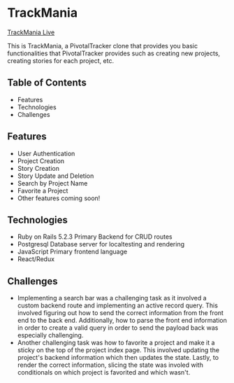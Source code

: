 # TrackMania
[TrackMania Live](https://trackmania.herokuapp.com/)

This is TrackMania, a PivotalTracker clone that provides you basic functionalities that PivotalTracker provides such as creating new projects, creating stories for each project, etc.

## Table of Contents
* Features
* Technologies
* Challenges

## Features

* User Authentication
* Project Creation
* Story Creation
* Story Update and Deletion
* Search by Project Name
* Favorite a Project
* Other features coming soon!

## Technologies

* Ruby on Rails 5.2.3
  Primary Backend for CRUD routes
* Postgresql
  Database server for localtesting and rendering
* JavaScript
  Primary frontend language
* React/Redux

## Challenges

* Implementing a search bar was a challenging task as it involved a custom backend route and implementing an active record query.  This involved figuring out how to send the correct information from the front end to the back end. Additionally, how to parse the front end information in order to create a valid query in order to send the payload back was especially challenging.
* Another challenging task was how to favorite a project and make it a sticky on the top of the project index page. This involved updating the project's backend information which then updates the state. Lastly, to render the correct information, slicing the state was involed with conditionals on which project is favorited and which wasn't.

